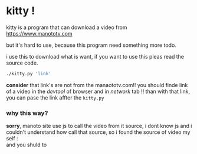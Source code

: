 # kitty !

kitty is a program that can download a video from https://www.manototv.com

but it's hard to use, because this program need something more todo.

i use this to download what is want, if you want to use this pleas read the source code.

```bash
./kitty.py 'link'
```

**consider** that link's are not from the manaototv.com!! you should finde link of a video in the
*devtool* of browser and in *network* tab !!
than with that link, you can pase the link affter the `kitty.py`

### why this way?
**sorry**, manoto site use js to call the video from it source, i dont know js and i couldn't understand
how call that source, so i found the source of video my self :\
and you shuld to